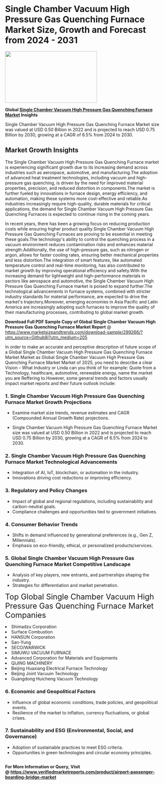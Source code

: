 <H1>Single Chamber Vacuum High Pressure Gas Quenching Furnace Market Size, Growth and Forecast from 2024 - 2031</H1><img class="aligncenter size-medium wp-image-584254" src="https://thirdeyenews.in/wp-content/uploads/2024/09/Global-Market-Research-300x168.jpeg" alt="" width="300" height="168" /><p><strong>Global&nbsp;<a href="https://www.marketsizeandtrends.com/download-sample/299266/?utm_source=Github8j?utm_medium=205">Single Chamber Vacuum High Pressure Gas Quenching Furnace Market</a> Insights</strong></p><p>Single Chamber Vacuum High Pressure Gas Quenching Furnace Market size was valued at USD 0.50 Billion in 2022 and is projected to reach USD 0.75 Billion by 2030, growing at a CAGR of 6.5% from 2024 to 2030.</p><p><h2>Market Growth Insights</h2> <p>The Single Chamber Vacuum High Pressure Gas Quenching Furnace market is experiencing significant growth due to its increasing demand across industries such as aerospace, automotive, and manufacturing.The adoption of advanced heat treatment technologies, including vacuum and high-pressure gas quenching, is driven by the need for improved material properties, precision, and reduced distortion in components.The market is further fueled by innovations in furnace design, energy efficiency, and automation, making these systems more cost-effective and reliable.As industries increasingly require high-quality, durable materials for critical applications, the demand for Single Chamber Vacuum High Pressure Gas Quenching Furnaces is expected to continue rising in the coming years.</p> <p>In recent years, there has been a growing focus on reducing production costs while ensuring higher product quality.Single Chamber Vacuum High Pressure Gas Quenching Furnaces are proving to be essential in meeting these goals.The technology's ability to control the quenching process in a vacuum environment reduces contamination risks and enhances material strength.Additionally, the use of high-pressure gas, such as nitrogen or argon, allows for faster cooling rates, ensuring better mechanical properties and less distortion.The integration of smart features, like automated temperature control and real-time monitoring, has also contributed to market growth by improving operational efficiency and safety.With the increasing demand for lightweight and high-performance materials in sectors like aerospace and automotive, the Single Chamber Vacuum High Pressure Gas Quenching Furnace market is poised to expand further.The technological advancements in furnace systems, combined with stricter industry standards for material performance, are expected to drive the market's trajectory.Moreover, emerging economies in Asia Pacific and Latin America are increasingly adopting such furnaces to improve the quality of their manufacturing processes, contributing to global market growth.<p><span class=""><strong>Download Full PDF Sample Copy of Global Single Chamber Vacuum High Pressure Gas Quenching Furnace Market Report</strong> @ <a href="https://www.marketsizeandtrends.com/download-sample/299266/?utm_source=Github8j?utm_medium=205" target="_blank">https://www.marketsizeandtrends.com/download-sample/299266/?utm_source=Github8j?utm_medium=205</a></span></p><p>In order to make an accurate and perceptive description of future scope of a Global&nbsp;Single Chamber Vacuum High Pressure Gas Quenching Furnace Market Market as Global&nbsp;Single Chamber Vacuum High Pressure Gas Quenching Furnace Market Market of 2025, you need to describe a clear Vision &ndash; What Industry or Linda can you think of for example: Quote from a Technology, healthcare, automotive, renewable energy, name the market you are Reffering to.However, some general trends and factors usually impact market reports and their future outlook include:</p><h3>1.&nbsp;<strong>Single Chamber Vacuum High Pressure Gas Quenching Furnace Market Growth Projections</strong></h3><ul><li>Examine market size trends, revenue estimates and CAGR (Compounded Annual Growth Rate) projections.</li><li><p>Single Chamber Vacuum High Pressure Gas Quenching Furnace Market size was valued at USD 0.50 Billion in 2022 and is projected to reach USD 0.75 Billion by 2030, growing at a CAGR of 6.5% from 2024 to 2030.</p></li></ul><h3>2.&nbsp;<strong>Single Chamber Vacuum High Pressure Gas Quenching Furnace Market Technological Advancements</strong></h3><ul><li>Integration of AI, IoT, blockchain, or automation in the industry.</li><li>Innovations driving cost reductions or improving efficiency.</li></ul><h3>3.&nbsp;<strong>Regulatory and Policy Changes</strong></h3><ul><li>Impact of global and regional regulations, including sustainability and carbon-neutral goals.</li><li>Compliance challenges and opportunities tied to government initiatives.</li></ul><h3>4.&nbsp;<strong>Consumer Behavior Trends</strong></h3><ul><li>Shifts in demand influenced by generational preferences (e.g., Gen Z, Millennials).</li><li>Emphasis on eco-friendly, ethical, or personalized products/services.</li></ul><h3>5.&nbsp;<strong>Global Single Chamber Vacuum High Pressure Gas Quenching Furnace Market Competitive Landscape</strong></h3><ul><li>Analysis of key players, new entrants, and partnerships shaping the industry.</li><li>Strategies for differentiation and market penetration.</li></ul><p data-pm-slice="1 1 []"><span style="color: inherit; font-family: inherit; font-size: 25px;">Top Global Single Chamber Vacuum High Pressure Gas Quenching Furnace Market Companies</span></p><div class="" data-test-id=""><p><li>Shimadzu Corporation</li><li> Surface Combustion</li><li> HANSUN Corporation</li><li> San-Yung</li><li> SECO/WARWICK</li><li> SIMUWU VACUUM FURNACE</li><li> Advanced Corporation for Materials and Equipments</li><li> QIJING MACHINERY</li><li> Beijing Huaxiang Electrical Furnace Technology</li><li> Beijing Joint Vacuum Technology</li><li> Guangdong Huicheng Vacuum Technology</li></p></div><h3>6.&nbsp;<strong>Economic and Geopolitical Factors</strong></h3><ul><li>Influence of global economic conditions, trade policies, and geopolitical events.</li><li>Resilience of the market to inflation, currency fluctuations, or global crises.</li></ul><h3>7.&nbsp;<strong>Sustainability and ESG (Environmental, Social, and Governance)</strong></h3><ul><li>Adoption of sustainable practices to meet ESG criteria.</li><li>Opportunities in green technologies and circular economy principles.</li></ul><h2><strong style="font-size: 14px;">For More Information or Query, Visit @&nbsp;</strong><a style="background-color: #ffffff; font-size: 14px;" href="https://www.marketsizeandtrends.com/report/single-chamber-vacuum-high-pressure-gas-quenching-furnace-market/" target="_blank">https://www.verifiedmarketreports.com/product/airport-passenger-boarding-bridge-market</a></h2>